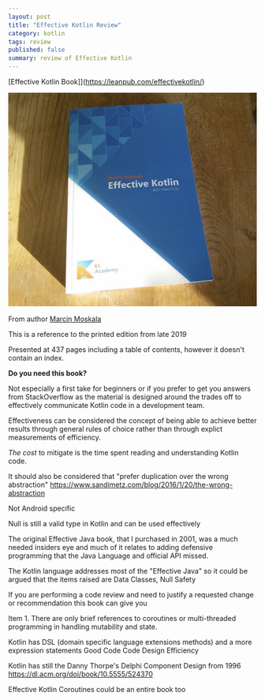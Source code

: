 ```yaml
---
layout: post
title: "Effective Kotlin Review"
category: kotlin
tags: review
published: false
summary: review of Effective Kotlin
---
```


[Effective Kotlin Book]](https://leanpub.com/effectivekotlin/)

![Effective Kotlin Book](/public/effective_kotlin.jpg)

From author [Marcin Moskala](https://leanpub.com/u/mmoskala)

This is a reference to the printed edition from late 2019

Presented at 437 pages including a table of contents, however it doesn't contain an index.

**Do you need this book?**

Not especially a first take for beginners or if you prefer to get you answers from StackOverflow as
the material is designed around the trades off to effectively communicate Kotlin code in a development team.

Effectiveness can be considered the concept of being able to achieve better results through general rules of choice
rather than through explict measurements of efficiency.

*The cost* to mitigate is the time spent reading and understanding Kotlin code.

It should also be considered that "prefer duplication over the wrong abstraction"
https://www.sandimetz.com/blog/2016/1/20/the-wrong-abstraction

Not Android specific

Null is still a valid type in Kotlin and can be used effectively

The original Effective Java book, that I purchased in 2001, was a much needed insiders eye and much of it relates to adding
defensive programming that the Java Language and official API missed.

The Kotlin language addresses most of the "Effective Java" so it could be argued that the items raised are 
Data Classes, Null Safety

If you are performing a code review and need to justify a requested change or recommendation this book can give you 

Item 1. There are only brief references to coroutines or multi-threaded programming in handling mutability and state.

Kotlin has DSL (domain specific language extensions methods) and a more expression statements
Good Code
Code Design
Efficiency 

Kotlin has still the 
Danny Thorpe's Delphi Component Design from 1996 https://dl.acm.org/doi/book/10.5555/524370

Effective Kotlin Coroutines could be an entire book too
